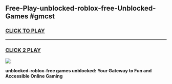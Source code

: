 
## Free-Play-unblocked-roblox-free-Unblocked-Games #gmcst
<h3>
<a href="https://news.freeplayer.one?title=unblocked-roblox-free&ref=8M">CLICK TO PLAY</a></h3>
<hr>

<h3>
<a href="https://news.freeplayer.one?title=unblocked-roblox-free&ref=8M">CLICK 2 PLAY</a>
  
</h3>

<a href="https://news.freeplayer.one?title=unblocked-roblox-free&ref=8M"><img src="https://clearcache.store/games.png"></a>


**unblocked-roblox-free games unblocked: Your Gateway to Fun and Accessible Online Gaming**
